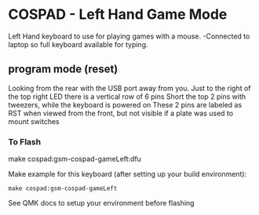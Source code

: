 COSPAD - Left Hand Game Mode
===

Left Hand keyboard to use for playing games with a mouse.
  -Connected to laptop  so full keyboard available for typing.



## program mode (reset)

   Looking from the rear with the USB port away from you.
   Just to the right of the top right LED there is a vertical row of 6 pins
   Short the top 2 pins with tweezers, while the keyboard is powered on
   These 2 pins are labeled as RST when viewed from the front, but not visible if a plate was used to mount switches
   
### To Flash
   make cospad:gsm-cospad-gameLeft:dfu



Make example for this keyboard (after setting up your build environment):

    make cospad:gsm-cospad-gameLeft
    
See QMK docs to setup your environment before flashing
